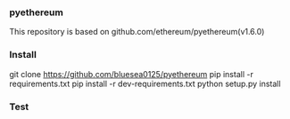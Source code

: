 ### pyethereum
  This repository is based on github.com/ethereum/pyethereum(v1.6.0)
### Install
  git clone https://github.com/bluesea0125/pyethereum
  pip install -r requirements.txt
  pip install -r dev-requirements.txt
  python setup.py install
### Test

